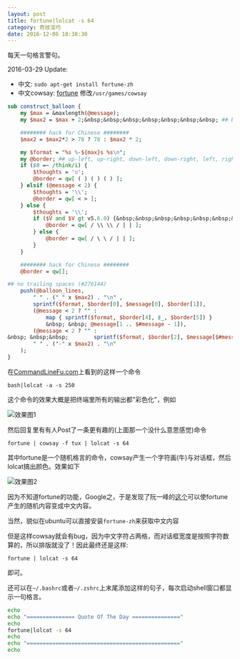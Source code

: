 ```yaml
---
layout: post
title: fortune|lolcat -s 64
category: 奇技淫巧
date: 2016-12-06 18:38:30
---
```


每天一句格言警句。

<!-- more -->
2016-03-29 Update:
* 中文: `sudo apt-get install fortune-zh`
* 中文cowsay: [fortune](http://fosschef.com/2011/01/trick-of-fortune-for-linux-mint/)
修改`/usr/games/cowsay`

```perl
sub construct_balloon {
    my $max = &maxlength(@message);
    my $max2 = $max + 2;&nbsp;&nbsp;&nbsp;&nbsp;&nbsp;&nbsp;&nbsp; ## border space fudge.

    ######## hack for Chinese ########
    $max2 = $max2*2 > 78 ? 78 : $max2 * 2;

    my $format = "%s %-${max}s %s\n";
    my @border; ## up-left, up-right, down-left, down-right, left, right
    if ($0 =~ /think/i) {
        $thoughts = 'o';
        @border = qw[ ( ) ( ) ( ) ];
    } elsif (@message < 2) {
        $thoughts = '\\';
        @border = qw[ < > ];
    } else {
        $thoughts = '\\';
        if ($V and $V gt v5.6.0) {&nbsp;&nbsp;&nbsp;&nbsp;&nbsp;&nbsp;&nbsp;&nbsp;&nbsp;&nbsp;&nbsp;&nbsp;&nbsp; # Thanks, perldelta.
            @border = qw[ / \\ \\ / | | ];
        } else {
            @border = qw[ / \ \ / | | ];
        }
    }

    ######## hack for Chinese ########
    @border = qw[];

## no trailing spaces (#276144)
    push(@balloon_lines,
        " " . ("_" x $max2) . "\n" ,
        sprintf($format, $border[0], $message[0], $border[1]),
        (@message < 2 ? "" :
            map { sprintf($format, $border[4], $_, $border[5]) }
            &nbsp; &nbsp; @message[1 .. $#message - 1]),
        (@message < 2 ? "" :
&nbsp; &nbsp;&nbsp;        sprintf($format, $border[2], $message[$#message], $border[3])),
        " " . ("-" x $max2) . "\n"
    );
}
```


在[CommandLineFu.com](http://www.commandlinefu.com/commands/view/15925/bash-lolcat-a-s-250)上看到的这样一个命令

```
bash|lolcat -a -s 250
```

这个命令的效果大概是把终端里所有的输出都"彩色化"，例如

![效果图1](http://7xkunb.com1.z0.glb.clouddn.com/markdown/1458732915816.png)

然后回复里有有人Post了一条更有趣的(上面那一个没什么意思感觉)命令

```
fortune | cowsay -f tux | lolcat -s 64
```

其中fortune是一个随机格言的命令，cowsay产生一个字符画(牛)与对话框，然后lolcat搞出颜色。效果如下

![效果图2](http://7xkunb.com1.z0.glb.clouddn.com/markdown/1458733086462.png)

因为不知道fortune的功能，Google之，于是发现了阮一峰的[这个](http://www.ruanyifeng.com/blog/2015/04/fortune.html)可以使fortune产生的随机内容变成中文内容。

当然，貌似在ubuntu可以直接安装`fortune-zh`来获取中文内容

但是这样cowsay就会有bug，因为中文字符占两格，而对话框宽度是按照字符数算的，所以排版就没了！因此最终还是这样:

```
fortune | lolcat -s 64
```

即可。

还可以在`~/.bashrc`或者`~/.zshrc`上末尾添加这样的句子，每次启动shell窗口都显示一句格言。

```sh
echo
echo "=============== Quote Of The Day ==============="
echo
fortune|lolcat -s 64
echo
echo "================================================"
echo
```
